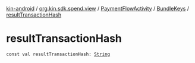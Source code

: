 [kin-android](../../../index.md) / [org.kin.sdk.spend.view](../../index.md) / [PaymentFlowActivity](../index.md) / [BundleKeys](index.md) / [resultTransactionHash](./result-transaction-hash.md)

# resultTransactionHash

`const val resultTransactionHash: `[`String`](https://kotlinlang.org/api/latest/jvm/stdlib/kotlin/-string/index.html)